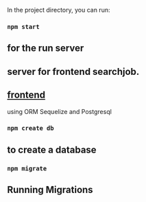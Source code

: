 In the project directory, you can run:

### `npm start`
## for the run server

## server for frontend searchjob.
## [frontend](https://github.com/toron2c/front_searchjob)

using ORM Sequelize and Postgresql

### `npm create db`
## to create a database

### `npm migrate`
## Running Migrations
